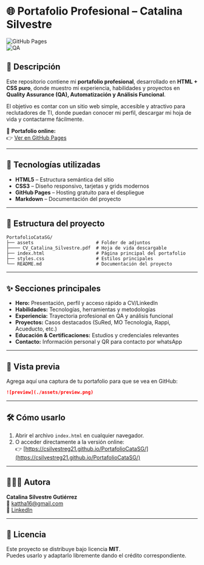 # 🌐 Portafolio Profesional – Catalina Silvestre

![GitHub Pages](https://img.shields.io/badge/deploy-GitHub%20Pages-blue)  
![QA](https://img.shields.io/badge/role-QA%20Engineer%20%2F%20Analista%20Funcional-blueviolet)  

## 📖 Descripción
Este repositorio contiene mi **portafolio profesional**, desarrollado en **HTML + CSS puro**, donde muestro mi experiencia, habilidades y proyectos en **Quality Assurance (QA), Automatización y Análisis Funcional**.  

El objetivo es contar con un sitio web simple, accesible y atractivo para reclutadores de TI, donde puedan conocer mi perfil, descargar mi hoja de vida y contactarme fácilmente.  

🔗 **Portafolio online:**  
👉 [Ver en GitHub Pages](https://csilvestreg21.github.io/PortafolioCataSG/)

---

## 🚀 Tecnologías utilizadas
- **HTML5** – Estructura semántica del sitio  
- **CSS3** – Diseño responsivo, tarjetas y grids modernos  
- **GitHub Pages** – Hosting gratuito para el despliegue  
- **Markdown** – Documentación del proyecto  

---

## 📂 Estructura del proyecto
```
PortafolioCataSG/
├── assets                       # Folder de adjuntos
├──── CV_Catalina_Silvestre.pdf  # Hoja de vida descargable
├── index.html                   # Página principal del portafolio
├── styles.css                   # Estilos principales
└── README.md                    # Documentación del proyecto
```

---

## ✨ Secciones principales
- **Hero:** Presentación, perfil y acceso rápido a CV/LinkedIn  
- **Habilidades:** Tecnologías, herramientas y metodologías  
- **Experiencia:** Trayectoria profesional en QA y análisis funcional  
- **Proyectos:** Casos destacados (SuRed, MO Tecnología, Rappi, Acueducto, etc.)  
- **Educación & Certificaciones:** Estudios y credenciales relevantes  
- **Contacto:** Información personal y QR para contacto por whatsApp  

---

## 📸 Vista previa
Agrega aquí una captura de tu portafolio para que se vea en GitHub:

```markdown
![preview](./assets/preview.png)
```
---

## 🛠️ Cómo usarlo
1. Abrir el archivo `index.html` en cualquier navegador.  
2. O acceder directamente a la versión online:  
   👉 [https://csilvestreg21.github.io/PortafolioCataSG/](https://csilvestreg21.github.io/PortafolioCataSG/)

---

## 👩🏻‍💻 Autora
**Catalina Silvestre Gutiérrez**  
📧 [kattha16@gmail.com](mailto:kattha16@gmail.com)  
🔗 [LinkedIn](https://www.linkedin.com/in/catalinasilvestre)

---

## 📜 Licencia
Este proyecto se distribuye bajo licencia **MIT**.  
Puedes usarlo y adaptarlo libremente dando el crédito correspondiente.
